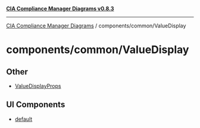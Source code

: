 [**CIA Compliance Manager Diagrams v0.8.3**](../../../README.md)

***

[CIA Compliance Manager Diagrams](../../../modules.md) / components/common/ValueDisplay

# components/common/ValueDisplay

## Other

- [ValueDisplayProps](interfaces/ValueDisplayProps.md)

## UI Components

- [default](functions/default.md)
